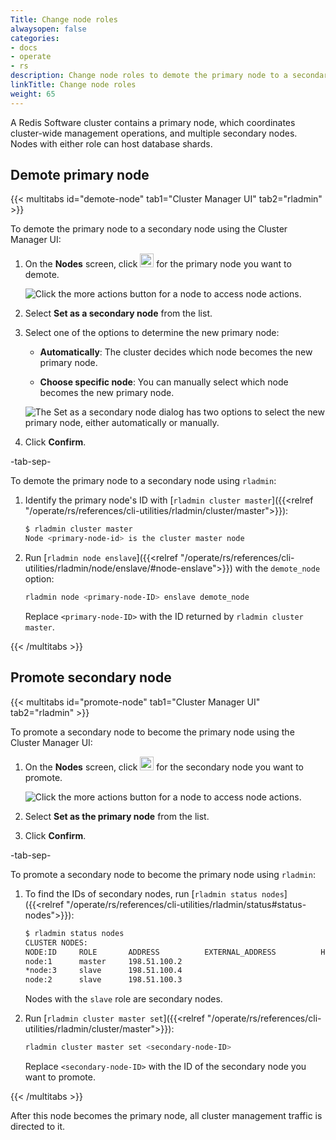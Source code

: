 ```yaml
---
Title: Change node roles
alwaysopen: false
categories:
- docs
- operate
- rs
description: Change node roles to demote the primary node to a secondary node or promote a secondary node to become the primary node.
linkTitle: Change node roles
weight: 65
---
```


A Redis Software cluster contains a primary node, which coordinates cluster-wide management operations, and multiple secondary nodes. Nodes with either role can host database shards.

## Demote primary node

{{< multitabs id="demote-node" 
tab1="Cluster Manager UI"
tab2="rladmin" >}}

To demote the primary node to a secondary node using the Cluster Manager UI:

1. On the **Nodes** screen, click <img src="/images/rs/buttons/button-toggle-actions-vertical.png#no-click" alt="More actions button" width="22px" class="inline"> for the primary node you want to demote.

    <img src="../../../../images/rs/screenshots/nodes/primary-node-more-actions.png" alt="Click the more actions button for a node to access node actions.">

1. Select **Set as a secondary node** from the list.

1. Select one of the options to determine the new primary node:

    - **Automatically**: The cluster decides which node becomes the new primary node.

    - **Choose specific node**: You can manually select which node becomes the new primary node.

    <img src="../../../../images/rs/screenshots/nodes/primary-node-set-as-secondary-dialog.png" alt="The Set as a secondary node dialog has two options to select the new primary node, either automatically or manually.">

1. Click **Confirm**.

-tab-sep-

To demote the primary node to a secondary node using `rladmin`:

1. Identify the primary node's ID with [`rladmin cluster master`]({{<relref "/operate/rs/references/cli-utilities/rladmin/cluster/master">}}):

    ```sh
    $ rladmin cluster master
    Node <primary-node-id> is the cluster master node
    ```

1. Run [`rladmin node enslave`]({{<relref "/operate/rs/references/cli-utilities/rladmin/node/enslave/#node-enslave">}}) with the `demote_node` option:

    ```sh
    rladmin node <primary-node-ID> enslave demote_node
    ```

    Replace `<primary-node-ID>` with the ID returned by `rladmin cluster master`.

{{< /multitabs >}}

## Promote secondary node

{{< multitabs id="promote-node" 
tab1="Cluster Manager UI"
tab2="rladmin" >}}

To promote a secondary node to become the primary node using the Cluster Manager UI:

1. On the **Nodes** screen, click <img src="/images/rs/buttons/button-toggle-actions-vertical.png#no-click" alt="More actions button" width="22px" class="inline"> for the secondary node you want to promote.

    <img src="../../../../images/rs/screenshots/nodes/secondary-nodes-more-actions.png" alt="Click the more actions button for a node to access node actions.">

1. Select **Set as the primary node** from the list.

1. Click **Confirm**.


-tab-sep-

To promote a secondary node to become the primary node using `rladmin`:

1. To find the IDs of secondary nodes, run [`rladmin status nodes`]({{<relref "/operate/rs/references/cli-utilities/rladmin/status#status-nodes">}}):

    ```sh
    $ rladmin status nodes
    CLUSTER NODES:
    NODE:ID     ROLE       ADDRESS          EXTERNAL_ADDRESS          HOSTNAME            SHARDS     CORES          FREE_RAM                 PROVISIONAL_RAM          VERSION        STATUS   
    node:1      master     198.51.100.2                                 3d99db1fdf4b        4/100      6              14.74GB/19.54GB          10.73GB/16.02GB          7.22.0-250     OK       
    *node:3     slave      198.51.100.4                                 b87cc06c830f        0/100      6              14.74GB/19.54GB          11.22GB/16.02GB          7.22.0-250     OK       
    node:2      slave      198.51.100.3                                 fc7a3d332458        0/100      6              14.74GB/19.54GB          11.22GB/16.02GB          7.22.0-250     OK       
    ```

    Nodes with the `slave` role are secondary nodes.

1. Run [`rladmin cluster master set`]({{<relref "/operate/rs/references/cli-utilities/rladmin/cluster/master">}}):

    ```sh
    rladmin cluster master set <secondary-node-ID>
    ```

    Replace `<secondary-node-ID>` with the ID of the secondary node you want to promote.

{{< /multitabs >}}

After this node becomes the primary node, all cluster management traffic is directed to it.

